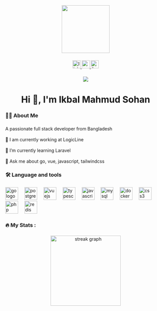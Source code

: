 <div align="center">
  <img height="150" src="[https://img.freepik.com/premium-photo/man-with-sunglasses-laptop-with-red-light-him_910054-1042.jpg](https://raw.githubusercontent.com/Potential17/Potential17/master/user%20(2).gif)"  />
</div>

###

<div align="center">
  <a href="https://www.linkedin.com/in/ikbalmahmudsohan/" target="_blank">
    <img src="https://img.shields.io/static/v1?message=LinkedIn&logo=linkedin&label=&color=0077B5&logoColor=white&labelColor=&style=for-the-badge" height="25" alt="linkedin logo"  />
  </a>
  <a href="https://medium.com/@ikbalmahmudsohan" target="_blank">
    <img src="https://img.shields.io/static/v1?message=Medium&logo=medium&label=&color=12100E&logoColor=white&labelColor=&style=for-the-badge" height="25" alt="medium logo"  />
  </a>
  <a href="https://www.hackerrank.com/profile/ikbalmahmudsohan" target="_blank">
    <img src="https://img.shields.io/static/v1?message=HackerRank&logo=hackerrank&label=&color=2EC866&logoColor=white&labelColor=&style=for-the-badge" height="25" alt="hackerrank logo"  />
  </a>
</div>

###

<div align="center">
  <img src="https://visitor-badge.laobi.icu/badge?page_id=ikbal-mahmud-sohan.ikbal-mahmud-sohan&"  />
</div>

###

<h1 align="center">Hi 👋, I'm Ikbal Mahmud Sohan</h1>

###

<h3 align="left">👩‍💻  About Me</h3>

###

<p align="left">A passionate full stack developer from Bangladesh<br><br>🔭 I am currently working at LogicLine<br><br>🌱 I’m currently learning Laravel<br><br>💬 Ask me about go, vue, javascript, tailwindcss</p>

###

<h3 align="left">🛠 Language and tools</h3>

###

<div align="left">
  <img src="https://cdn.jsdelivr.net/gh/devicons/devicon/icons/go/go-original.svg" height="40" alt="go logo"  />
  <img width="12" />
  <img src="https://cdn.jsdelivr.net/gh/devicons/devicon/icons/postgresql/postgresql-original.svg" height="40" alt="postgresql logo"  />
  <img width="12" />
  <img src="https://cdn.jsdelivr.net/gh/devicons/devicon/icons/vuejs/vuejs-original.svg" height="40" alt="vuejs logo"  />
  <img width="12" />
  <img src="https://cdn.jsdelivr.net/gh/devicons/devicon/icons/typescript/typescript-original.svg" height="40" alt="typescript logo"  />
  <img width="12" />
  <img src="https://cdn.jsdelivr.net/gh/devicons/devicon/icons/javascript/javascript-original.svg" height="40" alt="javascript logo"  />
  <img width="12" />
  <img src="https://cdn.jsdelivr.net/gh/devicons/devicon/icons/mysql/mysql-original.svg" height="40" alt="mysql logo"  />
  <img width="12" />
  <img src="https://cdn.jsdelivr.net/gh/devicons/devicon/icons/docker/docker-plain-wordmark.svg" height="40" alt="docker logo"  />
  <img width="12" />
  <img src="https://cdn.jsdelivr.net/gh/devicons/devicon/icons/css3/css3-original.svg" height="40" alt="css3 logo"  />
  <img width="12" />
  <img src="https://cdn.jsdelivr.net/gh/devicons/devicon/icons/php/php-original.svg" height="40" alt="php logo"  />
  <img width="12" />
  <img src="https://cdn.jsdelivr.net/gh/devicons/devicon/icons/redis/redis-original.svg" height="40" alt="redis logo"  />
</div>

###

<h3 align="left">🔥   My Stats :</h3>

###

<div align="center">
  <img src="https://streak-stats.demolab.com?user=ikbal-mahmud-sohan&locale=en&mode=daily&theme=dark&hide_border=false&border_radius=5&order=3" height="220" alt="streak graph"  />
</div>

###
